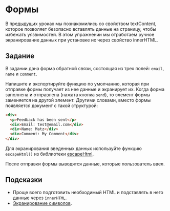 # Формы

В предыдущих уроках мы познакомились со свойством textContent, которое позволяет безопасно вставлять данные на страницу, чтобы избежать уязвимостей. В этом упражнении мы отработаем ручное экранирование данных при установке их через свойство innerHTML.

## Задание

В задании дана форма обратной связи, состоящая из трех полей: `email`, `name` и `comment`.

Напишите и экспортируйте функцию по умолчанию, которая при отправке формы получает из нее данные и экранирует их. Когда форма заполнена и отправлена (нажата кнопка `send`), то элемент формы заменяется на другой элемент. Другими словами, вместо формы появляется документ с такой структурой:

```html
<div>
  <p>Feedback has been sent</p>
  <div>Email: test@email.com</div>
  <div>Name: Matz</div>
  <div>Comment: My Comment</div>
</div>
```

Для экранирования введенных данных используйте функцию `escapeHtml()` из библиотеки [escapeHtml](https://github.com/component/escape-html).

После отправки формы выводятся данные, которые пользователь ввел.

## Подсказки

- Проще всего подготовить необходимый HTML и подставлять в него данные через `innerHTML`.
- [Экранирование символов](https://ru.wikipedia.org/wiki/Экранирование_символов).

